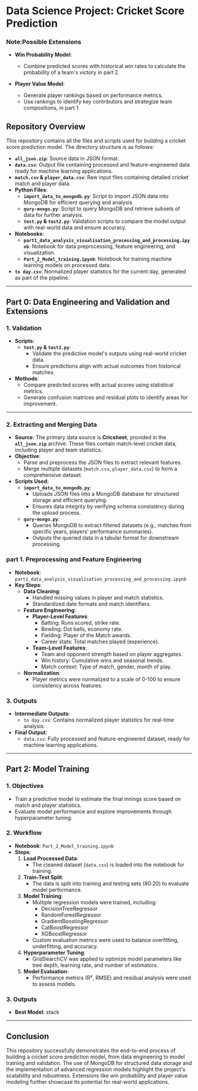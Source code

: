 # Data Science Project: Cricket Score Prediction

### Note:Possible Extensions
- **Win Probability Model**:
  - Combine predicted scores with historical win rates to calculate the probability of a team's victory in part 2.

- **Player Value Model**:
  - Generate player rankings based on performance metrics.
  - Use rankings to identify key contributors and strategize team compositions, in part 1

## Repository Overview

This repository contains all the files and scripts used for building a cricket score prediction model. The directory structure is as follows:

- **`all_json.zip`**: Source data in JSON format.
- **`data.csv`**: Output file containing processed and feature-engineered data ready for machine learning applications.
- **`match.csv` & `player_data.csv`**: Raw input files containing detailed cricket match and player data.
- **Python Files**:
  - **`import_data_to_mongodb.py`**: Script to import JSON data into MongoDB for efficient querying and analysis.
  - **`qury-mongo.py`**: Script to query MongoDB and retrieve subsets of data for further analysis.
  - **`test.py` & `test2.py`**: Validation scripts to compare the model output with real-world data and ensure accuracy.
- **Notebooks**:
  - **`part1_data_analysis_visualisation_processing_and_processing.ipynb`**: Notebook for data preprocessing, feature engineering, and visualization.
  - **`Part_2_Model_training.ipynb`**: Notebook for training machine learning models on processed data.
- **`to day.csv`**: Normalized player statistics for the current day, generated as part of the pipeline.

---
## Part 0: Data Engineering and Validation and Extensions

### 1. Validation
- **Scripts**:
  - **`test.py` & `test2.py`**:
    - Validate the predictive model's outputs using real-world cricket data.
    - Ensure predictions align with actual outcomes from historical matches.
- **Methods**:
  - Compare predicted scores with actual scores using statistical metrics.
  - Generate confusion matrices and residual plots to identify areas for improvement.

---


### 2. Extracting and Merging Data
- **Source**: The primary data source is **Cricsheet**, provided in the **`all_json.zip`** archive. These files contain match-level cricket data, including player and team statistics.
- **Objective**:
  - Parse and preprocess the JSON files to extract relevant features.
  - Merge multiple datasets (`match.csv`, `player_data.csv`) to form a comprehensive dataset.
- **Scripts Used**:
  - **`import_data_to_mongodb.py`**:
    - Uploads JSON files into a MongoDB database for structured storage and efficient querying.
    - Ensures data integrity by verifying schema consistency during the upload process.
  - **`qury-mongo.py`**:
    - Queries MongoDB to extract filtered datasets (e.g., matches from specific years, players' performance summaries).
    - Outputs the queried data in a tabular format for downstream processing.

### part 1. Preprocessing and Feature Engineering
- **Notebook**: `part1_data_analysis_visualisation_processing_and_processing.ipynb`
- **Key Steps**:
  - **Data Cleaning**:
    - Handled missing values in player and match statistics.
    - Standardized date formats and match identifiers.
  - **Feature Engineering**:
    - **Player-Level Features**:
      - Batting: Runs scored, strike rate.
      - Bowling: Dot balls, economy rate.
      - Fielding: Player of the Match awards.
      - Career stats: Total matches played (experience).
    - **Team-Level Features**:
      - Team and opponent strength based on player aggregates.
      - Win history: Cumulative wins and seasonal trends.
      - Match context: Type of match, gender, month of play.
  - **Normalization**:
    - Player metrics were normalized to a scale of 0-100 to ensure consistency across features.

### 3. Outputs
- **Intermediate Outputs**:
  - `to day.csv`: Contains normalized player statistics for real-time analysis.
- **Final Output**:
  - `data.csv`: Fully processed and feature-engineered dataset, ready for machine learning applications.

---

## Part 2: Model Training

### 1. Objectives
- Train a predictive model to estimate the final innings score based on match and player statistics.
- Evaluate model performance and explore improvements through hyperparameter tuning.

### 2. Workflow
- **Notebook**: `Part_2_Model_training.ipynb`
- **Steps**:
  1. **Load Processed Data**:
     - The cleaned dataset (`data.csv`) is loaded into the notebook for training.
  2. **Train-Test Split**:
     - The data is split into training and testing sets (80:20) to evaluate model performance.
  3. **Model Training**:
     - Multiple regression models were trained, including:
       - DecisionTreeRegressor
       - RandomForestRegressor
       - GradientBoostingRegressor
       - CatBoostRegressor
       - XGBoostRegressor
     - Custom evaluation metrics were used to balance overfitting, underfitting, and accuracy.
  4. **Hyperparameter Tuning**:
     - GridSearchCV was applied to optimize model parameters like tree depth, learning rate, and number of estimators.
  5. **Model Evaluation**:
     - Performance metrics (R², RMSE) and residual analysis were used to assess models.

### 3. Outputs
- **Best Model**: stack

---


## Conclusion

This repository successfully demonstrates the end-to-end process of building a cricket score prediction model, from data engineering to model training and validation. The use of MongoDB for structured data storage and the implementation of advanced regression models highlight the project's scalability and robustness. Extensions like win probability and player value modeling further showcase its potential for real-world applications.
